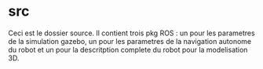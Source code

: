 # src
Ceci est le dossier source. Il contient trois pkg ROS : un pour les parametres de la simulation gazebo, un pour les parametres de la navigation autonome du robot et un pour la descritption complete du robot pour la modelisation 3D.

